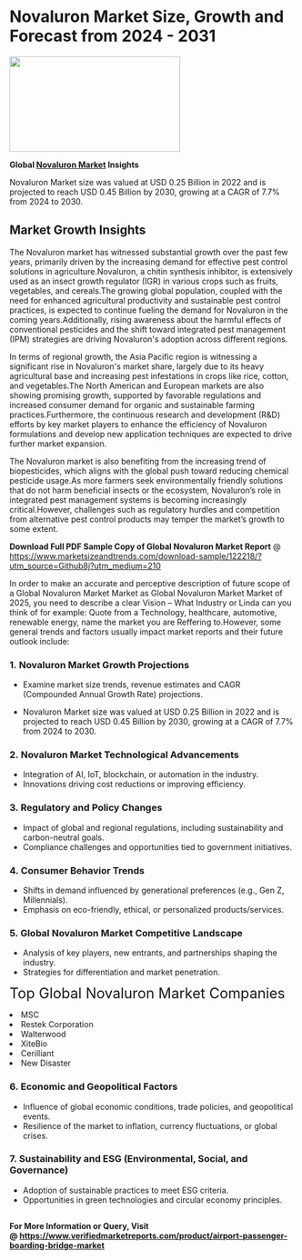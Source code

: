 <H1>Novaluron Market Size, Growth and Forecast from 2024 - 2031</H1><img class="aligncenter size-medium wp-image-584254" src="https://thirdeyenews.in/wp-content/uploads/2024/09/Global-Market-Research-300x168.jpeg" alt="" width="300" height="168" /><p><strong>Global&nbsp;<a href="https://www.marketsizeandtrends.com/download-sample/122218/?utm_source=Github8j?utm_medium=210">Novaluron Market</a> Insights</strong></p><p>Novaluron Market size was valued at USD 0.25 Billion in 2022 and is projected to reach USD 0.45 Billion by 2030, growing at a CAGR of 7.7% from 2024 to 2030.</p><p><h2>Market Growth Insights</h2> <p>The Novaluron market has witnessed substantial growth over the past few years, primarily driven by the increasing demand for effective pest control solutions in agriculture.Novaluron, a chitin synthesis inhibitor, is extensively used as an insect growth regulator (IGR) in various crops such as fruits, vegetables, and cereals.The growing global population, coupled with the need for enhanced agricultural productivity and sustainable pest control practices, is expected to continue fueling the demand for Novaluron in the coming years.Additionally, rising awareness about the harmful effects of conventional pesticides and the shift toward integrated pest management (IPM) strategies are driving Novaluron's adoption across different regions.</p> <p>In terms of regional growth, the Asia Pacific region is witnessing a significant rise in Novaluron's market share, largely due to its heavy agricultural base and increasing pest infestations in crops like rice, cotton, and vegetables.The North American and European markets are also showing promising growth, supported by favorable regulations and increased consumer demand for organic and sustainable farming practices.Furthermore, the continuous research and development (R&D) efforts by key market players to enhance the efficiency of Novaluron formulations and develop new application techniques are expected to drive further market expansion.</p> <p>The Novaluron market is also benefiting from the increasing trend of biopesticides, which aligns with the global push toward reducing chemical pesticide usage.As more farmers seek environmentally friendly solutions that do not harm beneficial insects or the ecosystem, Novaluron’s role in integrated pest management systems is becoming increasingly critical.However, challenges such as regulatory hurdles and competition from alternative pest control products may temper the market’s growth to some extent.</p> <p><span class=""><strong>Download Full PDF Sample Copy of Global Novaluron Market Report</strong> @ <a href="https://www.marketsizeandtrends.com/download-sample/122218/?utm_source=Github8j?utm_medium=210" target="_blank">https://www.marketsizeandtrends.com/download-sample/122218/?utm_source=Github8j?utm_medium=210</a></span></p><p>In order to make an accurate and perceptive description of future scope of a Global&nbsp;Novaluron Market Market as Global&nbsp;Novaluron Market Market of 2025, you need to describe a clear Vision &ndash; What Industry or Linda can you think of for example: Quote from a Technology, healthcare, automotive, renewable energy, name the market you are Reffering to.However, some general trends and factors usually impact market reports and their future outlook include:</p><h3>1.&nbsp;<strong>Novaluron Market Growth Projections</strong></h3><ul><li>Examine market size trends, revenue estimates and CAGR (Compounded Annual Growth Rate) projections.</li><li><p>Novaluron Market size was valued at USD 0.25 Billion in 2022 and is projected to reach USD 0.45 Billion by 2030, growing at a CAGR of 7.7% from 2024 to 2030.</p></li></ul><h3>2.&nbsp;<strong>Novaluron Market Technological Advancements</strong></h3><ul><li>Integration of AI, IoT, blockchain, or automation in the industry.</li><li>Innovations driving cost reductions or improving efficiency.</li></ul><h3>3.&nbsp;<strong>Regulatory and Policy Changes</strong></h3><ul><li>Impact of global and regional regulations, including sustainability and carbon-neutral goals.</li><li>Compliance challenges and opportunities tied to government initiatives.</li></ul><h3>4.&nbsp;<strong>Consumer Behavior Trends</strong></h3><ul><li>Shifts in demand influenced by generational preferences (e.g., Gen Z, Millennials).</li><li>Emphasis on eco-friendly, ethical, or personalized products/services.</li></ul><h3>5.&nbsp;<strong>Global Novaluron Market Competitive Landscape</strong></h3><ul><li>Analysis of key players, new entrants, and partnerships shaping the industry.</li><li>Strategies for differentiation and market penetration.</li></ul><p data-pm-slice="1 1 []"><span style="color: inherit; font-family: inherit; font-size: 25px;">Top Global Novaluron Market Companies</span></p><div class="" data-test-id=""><p><li>MSC</li><li> Restek Corporation</li><li> Walterwood</li><li> XiteBio</li><li> Cerilliant</li><li> New Disaster</li></p></div><h3>6.&nbsp;<strong>Economic and Geopolitical Factors</strong></h3><ul><li>Influence of global economic conditions, trade policies, and geopolitical events.</li><li>Resilience of the market to inflation, currency fluctuations, or global crises.</li></ul><h3>7.&nbsp;<strong>Sustainability and ESG (Environmental, Social, and Governance)</strong></h3><ul><li>Adoption of sustainable practices to meet ESG criteria.</li><li>Opportunities in green technologies and circular economy principles.</li></ul><h2><strong style="font-size: 14px;">For More Information or Query, Visit @&nbsp;</strong><a style="background-color: #ffffff; font-size: 14px;" href="https://www.marketsizeandtrends.com/report/novaluron-market/" target="_blank">https://www.verifiedmarketreports.com/product/airport-passenger-boarding-bridge-market</a></h2>
